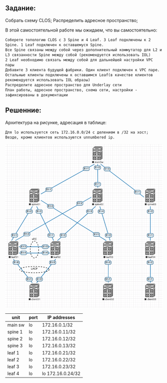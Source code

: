 ## Задание:

Собрать схему CLOS; Распределить адресное пространство;

В этой самостоятельной работе мы ожидаем, что вы самостоятельно:

    Соберете топологию CLOS с 3 Spine и 4 Leaf. 3 Leaf подключены к 2 Spine. 1 Leaf подключен к оставшемуся Spine.
    Все Spine связаны между собой через дополнительный коммутатор для L2 и L3 связанности Spine между собой (рекомендуется использовать IOL)
    2 Leaf необходимо связать между собой для дальнейшей настройки VPC пары
    Добавите 3 клиента будущей фабрики. Один клиент подключен к VPC паре. Остальные клиенты подключены к оставшимся Leaf(в качестве клиентов рекомендуется использовать IOL образы)
    Распределите адресное пространство для Underlay сети
    План работы, адресное пространство, схема сети, настройки - зафиксированы в документации

## Решенние:

Архитектура на рисунке, адресация в таблице:

    Для lo используется сеть 172.16.0.0/24 с делением в /32 на хост;
    Везде, кроме клиентов используются unnumbered ip.


![Архитектура сети](https://github.com/Roman2dot0/training-otus/blob/master/ex1.%20Net%20scheme/underlay_network.png)

unit | port | IP addresses
------------ | ------------- | -----------
main sw | lo | 172.16.0.1/32
spine 1 | lo | 172.16.0.11/32
spine 2 | lo | 172.16.0.12/32
spine 3 | lo | 172.16.0.13/32
leaf 1 | lo | 172.16.0.21/32
leaf 2 | lo | 172.16.0.22/32
leaf 3 | lo | 172.16.0.23/32
leaf 4 | lo | lo 172.16.0.24/32

